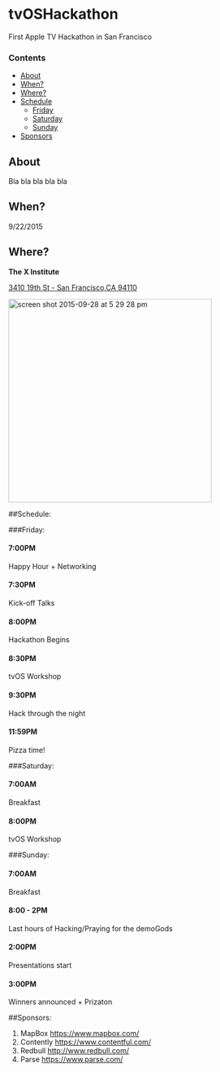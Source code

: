 # tvOSHackathon
First Apple TV Hackathon in San Francisco

### Contents
 - [About](#about)
 - [When?](#when)
 - [Where?](#where)
 - [Schedule](#schedule)
      - [Friday](#friday)
      - [Saturday](#saturday)
      - [Sunday](#sunday)
 - [Sponsors](#sponsors)



## About
Bla bla bla bla bla

## When?
9/22/2015

## Where?
**The X Institute**

[3410 19th St - San Francisco,CA 94110](https://www.google.com/maps/place/The+X+Institute/@37.76035,-122.419611,17z/data=!3m1!4b1!4m2!3m1!1s0x808f7e3c8ba29873:0x76ae3a4c7d6bddb9)

<img width="400" alt="screen shot 2015-09-28 at 5 29 28 pm" src="https://cloud.githubusercontent.com/assets/6511079/10152438/cbd7478a-6606-11e5-850b-4240e12527d5.png">


##Schedule:  

 
###Friday:

#### 7:00PM 
Happy Hour + Networking

#### 7:30PM 
Kick-off Talks

#### 8:00PM 
Hackathon Begins

#### 8:30PM 
tvOS Workshop

#### 9:30PM 
Hack through the night

#### 11:59PM 
Pizza time!  

 
###Saturday:

#### 7:00AM 
Breakfast

#### 8:00PM 
tvOS Workshop  

 
###Sunday:

#### 7:00AM 
Breakfast

#### 8:00 - 2PM 
Last hours of Hacking/Praying for the demoGods

#### 2:00PM 
Presentations start

#### 3:00PM 
Winners announced + Prizaton

##Sponsors:

1. MapBox https://www.mapbox.com/
2. Contently https://www.contentful.com/
3. Redbull http://www.redbull.com/
4. Parse https://www.parse.com/
